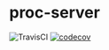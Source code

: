 # proc-server

![TravisCI](https://app.travis-ci.com/gilengel/proc-server.svg?branch=main)
[![codecov](https://codecov.io/gh/gilengel/proc-server/branch/main/graph/badge.svg?token=UEOEXDA586)](https://codecov.io/gh/gilengel/proc-server)
